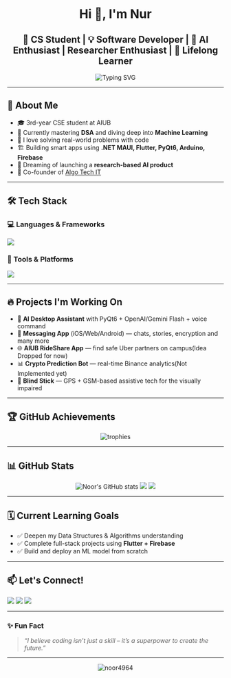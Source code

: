 <!-- Profile Header -->
<h1 align="center">Hi 👋, I'm Nur</h1>
<h2 align="center">🚀 CS Student | 💡 Software Developer | 🎯 AI Enthusiast | Researcher Enthusiast | 💬 Lifelong Learner</h2>

<p align="center">
  <img src="https://readme-typing-svg.demolab.com?font=Fira+Code&pause=1000&color=F72585&center=true&vCenter=true&width=435&lines=Code.+Create.+Innovate.;Exploring+AI+%26+ML+with+Python;Building+with+C%23%2C+Flutter%2C+.NET+MAUI;Connecting+Tech+to+Real+Life!" alt="Typing SVG" />
</p>

---

## 🚀 About Me

- 🎓 3rd-year CSE student at AIUB  
- 🧠 Currently mastering **DSA** and diving deep into **Machine Learning**
- 💬 I love solving real-world problems with code  
- 🏗️ Building smart apps using **.NET MAUI, Flutter, PyQt6, Arduino, Firebase**
- 🧪 Dreaming of launching a **research-based AI product**  
- 🏢 Co-founder of [Algo Tech IT](#)

---

## 🛠️ Tech Stack

### 💻 Languages & Frameworks
<p align="left">
  <img src="https://skillicons.dev/icons?i=python,cpp,cs,java,dart,js,ts,html,css" />
</p>

### 🧰 Tools & Platforms
<p align="left">
  <img src="https://skillicons.dev/icons?i=vscode,git,github,figma,flutter,dotnet,postgres,mysql,arduino,linux" />
</p>

---

## 🔥 Projects I'm Working On

- 🤖 **AI Desktop Assistant** with PyQt6 + OpenAI/Gemini Flash + voice command
- 📱 **Messaging App** (iOS/Web/Android) — chats, stories, encryption and many more
- 🌐 **AIUB RideShare App** — find safe Uber partners on campus(Idea Dropped for now)
- 📊 **Crypto Prediction Bot** — real-time Binance analytics(Not Implemented yet)
- 🦯 **Blind Stick** — GPS + GSM-based assistive tech for the visually impaired


---

## 🏆 GitHub Achievements

<p align="center">
  <img src="https://github-profile-trophy.vercel.app/?username=noor4964&theme=tokyonight&margin-w=10&row=2&column=4" alt="trophies" />
</p>

---

## 📊 GitHub Stats

<p align="center">
  <img src="https://github-readme-stats.vercel.app/api?username=noor4964&show_icons=true&theme=radical&border_radius=15" alt="Noor's GitHub stats" />
  <img src="https://github-readme-streak-stats.herokuapp.com/?user=noor4964&theme=radical&hide_border=true" />
  <img src="https://github-readme-stats.vercel.app/api/top-langs/?username=noor4964&layout=compact&theme=radical" />
</p>

---

## 🗓️ Current Learning Goals

- ✅ Deepen my Data Structures & Algorithms understanding  
- ✅ Complete full-stack projects using **Flutter + Firebase**  
- ✅ Build and deploy an ML model from scratch  

---

## 📫 Let's Connect!

<p align="left">
  <a href="mailto:noor.alam2002@outlook.com"><img src="https://img.shields.io/badge/Gmail-D14836?style=for-the-badge&logo=gmail&logoColor=white"/></a>
  <a href="https://www.linkedin.com/in/nur-alam4964/"><img src="https://img.shields.io/badge/LinkedIn-0077B5?style=for-the-badge&logo=linkedin&logoColor=white"/></a>
  <a href="https://github.com/noor4964"><img src="https://img.shields.io/badge/GitHub-181717?style=for-the-badge&logo=github&logoColor=white"/></a>
  <!-- Add more if you want (e.g., YouTube, Medium, Twitter) -->
</p>

---

### ✨ Fun Fact

> *“I believe coding isn’t just a skill – it’s a superpower to create the future.”*

---

<p align="center">
  <img src="https://komarev.com/ghpvc/?username=noor4964&label=Profile%20views&color=0e75b6&style=flat" alt="noor4964" />
</p>
